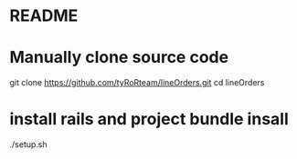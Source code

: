# README

# Manually clone source code
git clone https://github.com/tyRoRteam/lineOrders.git
cd lineOrders

# install rails and project bundle insall
./setup.sh
